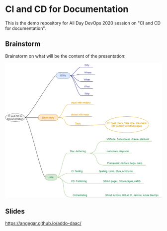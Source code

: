 # CI and CD for Documentation

This is the demo repository for All Day DevOps 2020 session on "CI and CD for documentation".

## Brainstorm

Brainstorm on what will be the content of the presentation:

![Brainstorm](brainstorm.drawio.png)

## Slides

https://angegar.github.io/addo-daac/